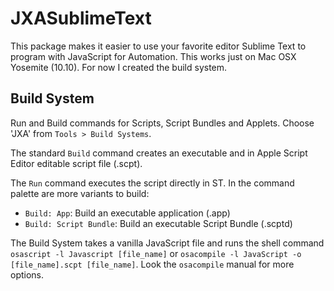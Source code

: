# JXASublimeText
This package makes it easier to use your favorite editor Sublime Text to program with JavaScript for Automation. This works just on Mac OSX Yosemite (10.10). For now I created the build system.

## Build System
Run and Build commands for Scripts, Script Bundles and Applets. Choose 'JXA' from `Tools > Build Systems`.

The standard `Build` command creates an executable and in Apple Script Editor editable script file (.scpt).

The `Run` command executes the script directly in ST.
In the command palette are more variants to build:
- `Build: App`: Build an executable application (.app)
- `Build: Script Bundle`: Build an executable Script Bundle (.scptd)

The Build System takes a vanilla JavaScript file and runs the shell command `osascript -l Javascript [file_name]` or `osacompile -l JavaScript -o [file_name].scpt [file_name]`. Look the `osacompile` manual for more options.
